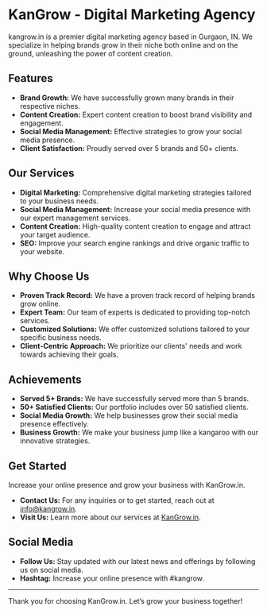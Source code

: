 # KanGrow - Digital Marketing Agency

kangrow.in is a premier digital marketing agency based in Gurgaon, IN. We specialize in helping brands grow in their niche both online and on the ground, unleashing the power of content creation.

## Features

- **Brand Growth:** We have successfully grown many brands in their respective niches.
- **Content Creation:** Expert content creation to boost brand visibility and engagement.
- **Social Media Management:** Effective strategies to grow your social media presence.
- **Client Satisfaction:** Proudly served over 5 brands and 50+ clients.

## Our Services

- **Digital Marketing:** Comprehensive digital marketing strategies tailored to your business needs.
- **Social Media Management:** Increase your social media presence with our expert management services.
- **Content Creation:** High-quality content creation to engage and attract your target audience.
- **SEO:** Improve your search engine rankings and drive organic traffic to your website.

## Why Choose Us

- **Proven Track Record:** We have a proven track record of helping brands grow online.
- **Expert Team:** Our team of experts is dedicated to providing top-notch services.
- **Customized Solutions:** We offer customized solutions tailored to your specific business needs.
- **Client-Centric Approach:** We prioritize our clients' needs and work towards achieving their goals.

## Achievements

- **Served 5+ Brands:** We have successfully served more than 5 brands.
- **50+ Satisfied Clients:** Our portfolio includes over 50 satisfied clients.
- **Social Media Growth:** We help businesses grow their social media presence effectively.
- **Business Growth:** We make your business jump like a kangaroo with our innovative strategies.

## Get Started

Increase your online presence and grow your business with KanGrow.in. 

- **Contact Us:** For any inquiries or to get started, reach out at info@kangrow.in.
- **Visit Us:** Learn more about our services at [KanGrow.in](http://kangrow.in).

## Social Media

- **Follow Us:** Stay updated with our latest news and offerings by following us on social media.
- **Hashtag:** Increase your online presence with #kangrow.

---

Thank you for choosing KanGrow.in. Let’s grow your business together!
